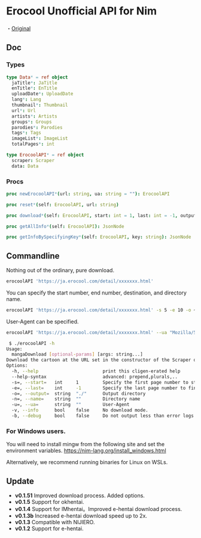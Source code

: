 # Erocool Unofficial API for Nim

・[Original](https://github.com/Dotinkasra/ErocoolAPI/)
## Doc
### Types

```nim
type Data* = ref object
  jaTitle*: JaTitle
  enTitle*: EnTitle
  uploadDate*: UploadDate
  lang*: Lang
  thumbnail*: Thumbnail
  url*: Url
  artists*: Artists
  groups*: Groups
  parodies*: Parodies
  tags*: Tags
  imageList*: ImageList
  totalPages*: int
```

```nim
type ErocoolAPI* = ref object
  scraper: Scraper
  data: Data
```

### Procs
```nim
proc newErocoolAPI*(url: string, ua: string = ""): ErocoolAPI
```

```nim
proc reset*(self: ErocoolAPI, url: string)
```

```nim
proc download*(self: ErocoolAPI, start: int = 1, last: int = -1, output: string = "./", name: string = "")
```

```nim
proc getAllInfo*(self: ErocoolAPI): JsonNode
```

```nim
proc getInfoBySpecifyingKey*(self: ErocoolAPI, key: string): JsonNode 
```

## Commandline
Nothing out of the ordinary, pure download.

```bash
erocoolAPI 'https://ja.erocool.com/detail/xxxxxxx.html'
```

You can specify the start number, end number, destination, and directory name.

```bash
erocoolAPI 'https://ja.erocool.com/detail/xxxxxxx.html' -s 5 -e 10 -o ~/Downloads/Mangas -n 'xxxxx'
```

User-Agent can be specified.

```bash
erocoolAPI 'https://ja.erocool.com/detail/xxxxxxx.html' --ua "Mozilla/5.0 (Macintosh; Intel Mac OS X 10_13_6)"
```

```bash
 $ ./erocoolAPI -h
Usage:
  mangaDownload [optional-params] [args: string...]
Download the cartoon at the URL set in the constructor of the Scraper object.
Options:
  -h, --help                        print this cligen-erated help
  --help-syntax                     advanced: prepend,plurals,..
  -s=, --start=   int     1         Specify the first page number to start downloading.
  -e=, --last=    int     -1        Specify the last page number to finish downloading.
  -o=, --output=  string  "./"      Output directory
  -n=, --name=    string  ""        Directory name
  -u=, --ua=      string  ""        User-Agent
  -v, --info      bool    false     No download mode.
  -b, --debug     bool    false     Do not output less than error logs.
```

### For Windows users.

You will need to install mingw from the following site and set the environment variables.
https://nim-lang.org/install_windows.html

Alternatively, we recommend running binaries for Linux on WSLs.

## Update

- **v0.1.51**  Improved download process. Added options.
- **v0.1.5**   Support for okhentai.
- **v0.1.4**   Support for IMhentai。Improved e-hentai download process.
- **v0.1.3b**  Increased e-hentai download speed up to 2x.  
- **v0.1.3**   Compatible with NIJIERO.  
- **v0.1.2**   Support for e-hentai.